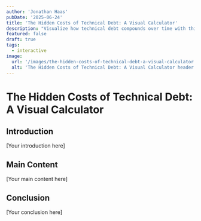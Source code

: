 ```yaml
---
author: 'Jonathan Haas'
pubDate: '2025-06-24'
title: 'The Hidden Costs of Technical Debt: A Visual Calculator'
description: "Visualize how technical debt compounds over time with this interactive velocity tracker. Model the real impact on your team's delivery speed and make data-driven decisions about when to pay it down."
featured: false
draft: true
tags:
  - interactive
image:
  url: '/images/the-hidden-costs-of-technical-debt-a-visual-calculator.jpg'
  alt: 'The Hidden Costs of Technical Debt: A Visual Calculator header image'
---
```


# The Hidden Costs of Technical Debt: A Visual Calculator

<!-- Start writing your post here -->

## Introduction

[Your introduction here]

## Main Content

[Your main content here]

## Conclusion

[Your conclusion here]
